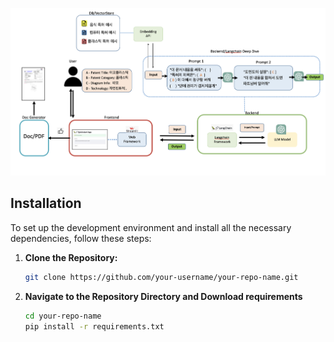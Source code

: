 ![Flowchart](Images/Flowchart.png)
 
## Installation

To set up the development environment and install all the necessary dependencies, follow these steps:

1. **Clone the Repository:**
   ```bash
   git clone https://github.com/your-username/your-repo-name.git
   
2. **Navigate to the Repository Directory and Download requirements**
   ```bash
   cd your-repo-name
   pip install -r requirements.txt
